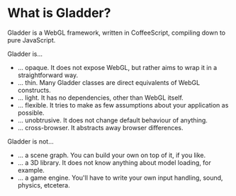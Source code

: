 What is Gladder?
===============

Gladder is a WebGL framework, written in CoffeeScript, compiling down to pure JavaScript.

Gladder is...

* ... opaque. It does not expose WebGL, but rather aims to wrap it in a straightforward way.
* ... thin. Many Gladder classes are direct equivalents of WebGL constructs.
* ... light. It has no dependencies, other than WebGL itself.
* ... flexible. It tries to make as few assumptions about your application as possible.
* ... unobtrusive. It does not change default behaviour of anything.
* ... cross-browser. It abstracts away browser differences.

Gladder is not...

* ... a scene graph. You can build your own on top of it, if you like.
* ... a 3D library. It does not know anything about model loading, for example.
* ... a game engine. You'll have to write your own input handling, sound, physics, etcetera.
